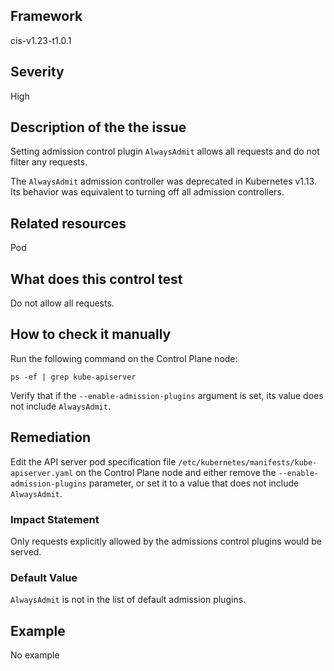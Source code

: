 ## Framework
cis-v1.23-t1.0.1
 
## Severity
High

## Description of the the issue
Setting admission control plugin `AlwaysAdmit` allows all requests and do not filter any requests.

 The `AlwaysAdmit` admission controller was deprecated in Kubernetes v1.13. Its behavior was equivalent to turning off all admission controllers.
 
## Related resources
Pod
 
## What does this control test
Do not allow all requests.
 
## How to check it manually
Run the following command on the Control Plane node:

 
```
ps -ef | grep kube-apiserver

```
 Verify that if the `--enable-admission-plugins` argument is set, its value does not include `AlwaysAdmit`.
## Remediation
Edit the API server pod specification file `/etc/kubernetes/manifests/kube-apiserver.yaml` on the Control Plane node and either remove the `--enable-admission-plugins` parameter, or set it to a value that does not include `AlwaysAdmit`.
 
### Impact Statement
Only requests explicitly allowed by the admissions control plugins would be served.
### Default Value
`AlwaysAdmit` is not in the list of default admission plugins.
## Example
No example

